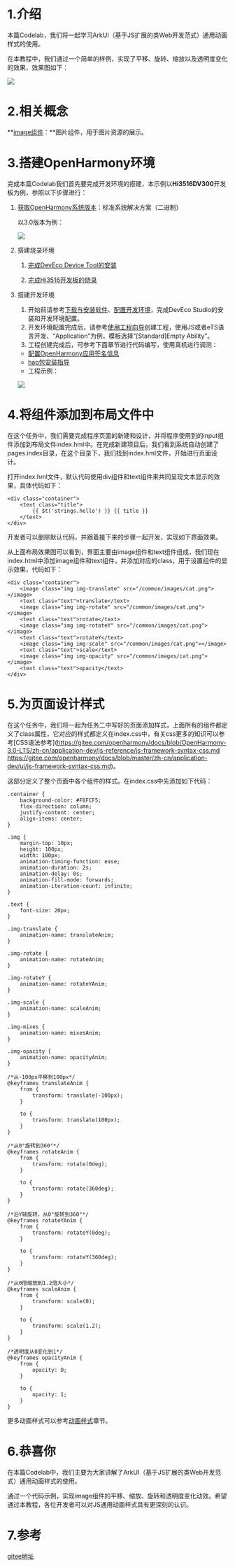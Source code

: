 # 1.介绍

本篇Codelab，我们将一起学习ArkUI（基于JS扩展的类Web开发范式）通用动画样式的使用。

在本教程中，我们通过一个简单的样例，实现了平移、旋转、缩放以及透明度变化的效果，效果图如下：

![](figures/VID_20211228_142129-00_00_00-00_00_30.gif)

# 2.相关概念

**[image组件](https://gitee.com/openharmony/docs/blob/master/zh-cn/application-dev/reference/arkui-js/js-components-basic-image.md)：**图片组件，用于图片资源的展示。

# 3.搭建OpenHarmony环境

完成本篇Codelab我们首先要完成开发环境的搭建，本示例以**Hi3516DV300**开发板为例，参照以下步骤进行：

1. [获取OpenHarmony系统版本](https://gitee.com/openharmony/docs/blob/master/zh-cn/device-dev/get-code/sourcecode-acquire.md#%E8%8E%B7%E5%8F%96%E6%96%B9%E5%BC%8F3%E4%BB%8E%E9%95%9C%E5%83%8F%E7%AB%99%E7%82%B9%E8%8E%B7%E5%8F%96)：标准系统解决方案（二进制）

   以3.0版本为例：

   ![](figures/取版本.png)

2. 搭建烧录环境

   1.  [完成DevEco Device Tool的安装](https://gitee.com/openharmony/docs/blob/master/zh-cn/device-dev/quick-start/quickstart-standard-env-setup.md)

   2.  [完成Hi3516开发板的烧录](https://gitee.com/openharmony/docs/blob/master/zh-cn/device-dev/quick-start/quickstart-lite-steps-hi3516-burn.md)

3. 搭建开发环境

   1.  开始前请参考[下载与安装软件](https://developer.harmonyos.com/cn/docs/documentation/doc-guides/software_install-0000001053582415)、[配置开发环境](https://gitee.com/openharmony/docs/blob/master/zh-cn/application-dev/quick-start/configuring-openharmony-sdk.md)，完成DevEco Studio的安装和开发环境配置。
   2.  开发环境配置完成后，请参考[使用工程向导](https://gitee.com/openharmony/docs/blob/master/zh-cn/application-dev/quick-start/use-wizard-to-create-project.md)创建工程，使用JS或者eTS语言开发、“Application”为例，模板选择“\[Standard\]Empty Ability”。
   3.  工程创建完成后，可参考下面章节进行代码编写，使用真机进行调测：

   -   [配置OpenHarmony应用签名信息](https://gitee.com/openharmony/docs/blob/master/zh-cn/application-dev/quick-start/configuring-openharmony-app-signature.md)
   -   [hap包安装指导](https://gitee.com/openharmony/docs/blob/master/zh-cn/application-dev/quick-start/installing-openharmony-app.md)
   -   工程示例：

   ![](figures/截图.png)

# 4.将组件添加到布局文件中

在这个任务中，我们需要完成程序页面的新建和设计，并将程序使用到的input组件添加到布局文件index.hml中。在完成新建项目后，我们看到系统自动创建了pages.index目录，在这个目录下，我们找到index.hml文件，开始进行页面设计。

打开index.hml文件，默认代码使用div组件和text组件来共同呈现文本显示的效果，具体代码如下：

```
<div class="container">
    <text class="title">
        {{ $t('strings.hello') }} {{ title }}
    </text>
</div>
```

开发者可以删除默认代码，并跟着接下来的步骤一起开发，实现如下界面效果。

从上面布局效果图可以看到，界面主要由image组件和text组件组成，我们现在index.html中添加image组件和text组件，并添加对应的class，用于设置组件的显示效果，代码如下：

```
<div class="container">
    <image class="img img-translate" src="/common/images/cat.png"></image>
    <text class="text">translate</text>
    <image class="img img-rotate" src="/common/images/cat.png"></image>
    <text class="text">rotate</text>
    <image class="img img-rotateY" src="/common/images/cat.png"></image>
    <text class="text">rotateY</text>
    <image class="img img-scale" src="/common/images/cat.png"></image>
    <text class="text">scale</text>
    <image class="img img-opacity" src="/common/images/cat.png"></image>
    <text class="text">opacity</text>
</div>
```

# 5.为页面设计样式

在这个任务中，我们将一起为任务二中写好的页面添加样式，上面所有的组件都定义了class属性，它对应的样式都定义在index.css中，有关css更多的知识可以参考[CSS语法参考](https://gitee.com/openharmony/docs/blob/OpenHarmony-3.0-LTS/zh-cn/application-dev/js-reference/js-framework-syntax-css.md
https://gitee.com/openharmony/docs/blob/master/zh-cn/application-dev/ui/js-framework-syntax-css.md)。

这部分定义了整个页面中各个组件的样式。在index.css中先添加如下代码：

```
.container {
    background-color: #F8FCF5;
    flex-direction: column;
    justify-content: center;
    align-items: center;
}

.img {
    margin-top: 10px;
    height: 100px;
    width: 100px;
    animation-timing-function: ease;
    animation-duration: 2s;
    animation-delay: 0s;
    animation-fill-mode: forwards;
    animation-iteration-count: infinite;
}

.text {
    font-size: 20px;
}

.img-translate {
    animation-name: translateAnim;
}

.img-rotate {
    animation-name: rotateAnim;
}

.img-rotateY {
    animation-name: rotateYAnim;
}

.img-scale {
    animation-name: scaleAnim;
}

.img-mixes {
    animation-name: mixesAnim;
}

.img-opacity {
    animation-name: opacityAnim;
}

/*从-100px平移到100px*/
@keyframes translateAnim {
    from {
        transform: translate(-100px);
    }

    to {
        transform: translate(100px);
    }
}

/*从0°旋转到360°*/
@keyframes rotateAnim {
    from {
        transform: rotate(0deg);
    }

    to {
        transform: rotate(360deg);
    }
}

/*沿Y轴旋转，从0°旋转到360°*/
@keyframes rotateYAnim {
    from {
        transform: rotateY(0deg);
    }

    to {
        transform: rotateY(360deg);
    }
}

/*从0倍缩放到1.2倍大小*/
@keyframes scaleAnim {
    from {
        transform: scale(0);
    }

    to {
        transform: scale(1.2);
    }
}

/*透明度从0变化到1*/
@keyframes opacityAnim {
    from {
        opacity: 0;
    }

    to {
        opacity: 1;
    }
}
```

更多动画样式可以参考[动画样式](https://gitee.com/openharmony/docs/blob/master/zh-cn/application-dev/reference/arkui-js/js-components-common-animation.md)章节。

# 6.恭喜你

在本篇Codelab中，我们主要为大家讲解了ArkUI（基于JS扩展的类Web开发范式）通用动画样式的使用。

通过一个代码示例，实现image组件的平移、缩放、旋转和透明度变化动效。希望通过本教程，各位开发者可以对JS通用动画样式具有更深刻的认识。

# 7.参考

[gitee地址](https://gitee.com/openharmony/codelabs/tree/master/JSUI/AnimationDemo)